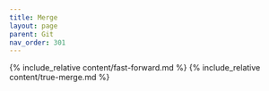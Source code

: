 ```yaml
---
title: Merge
layout: page
parent: Git
nav_order: 301
---
```

{% include_relative content/fast-forward.md %}
{% include_relative content/true-merge.md %}